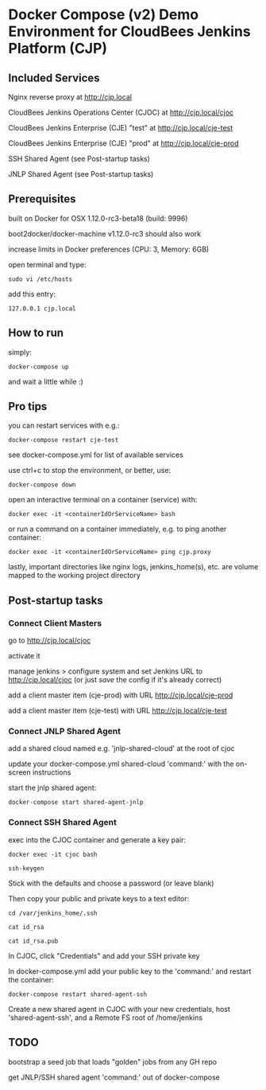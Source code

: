 # Docker Compose (v2) Demo Environment for CloudBees Jenkins Platform (CJP)

## Included Services

Nginx reverse proxy at http://cjp.local

CloudBees Jenkins Operations Center (CJOC) at http://cjp.local/cjoc

CloudBees Jenkins Enterprise (CJE) "test" at http://cjp.local/cje-test

CloudBees Jenkins Enterprise (CJE) "prod" at http://cjp.local/cje-prod

SSH Shared Agent (see Post-startup tasks)

JNLP Shared Agent (see Post-startup tasks)

## Prerequisites

built on Docker for OSX 1.12.0-rc3-beta18 (build: 9996)

boot2docker/docker-machine v1.12.0-rc3 should also work

increase limits in Docker preferences (CPU: 3, Memory: 6GB)

open terminal and type:

    sudo vi /etc/hosts

add this entry:

    127.0.0.1 cjp.local

## How to run

simply:

    docker-compose up

and wait a little while :)

## Pro tips

you can restart services with e.g.:

    docker-compose restart cje-test

see docker-compose.yml for list of available services

use ctrl+c to stop the environment, or better, use:

    docker-compose down

open an interactive terminal on a container (service) with:

    docker exec -it <containerIdOrServiceName> bash

or run a command on a container immediately, e.g. to ping another container:

    docker exec -it <containerIdOrServiceName> ping cjp.proxy

lastly, important directories like nginx logs, jenkins_home(s), etc. are volume mapped to the working project directory

## Post-startup tasks

### Connect Client Masters

go to http://cjp.local/cjoc

activate it

manage jenkins > configure system and set Jenkins URL to http://cjp.local/cjoc (or just _save_ the config if it's already correct)

add a client master item (cje-prod) with URL http://cjp.local/cje-prod

add a client master item (cje-test) with URL  http://cjp.local/cje-test

### Connect JNLP Shared Agent

add a shared cloud named e.g. 'jnlp-shared-cloud' at the root of cjoc

update your docker-compose.yml shared-cloud 'command:' with the on-screen instructions

start the jnlp shared agent:

    docker-compose start shared-agent-jnlp

### Connect SSH Shared Agent

exec into the CJOC container and generate a key pair:

    docker exec -it cjoc bash

    ssh-keygen

Stick with the defaults and choose a password (or leave blank)

Then copy your public and private keys to a text editor:

    cd /var/jenkins_home/.ssh

    cat id_rsa

    cat id_rsa.pub

In CJOC, click "Credentials" and add your SSH private key

In docker-compose.yml add your public key to the 'command:' and restart the container:

    docker-compose restart shared-agent-ssh

Create a new shared agent in CJOC with your new credentials, host 'shared-agent-ssh', and a Remote FS root of /home/jenkins

## TODO

bootstrap a seed job that loads "golden" jobs from any GH repo

get JNLP/SSH shared agent 'command:' out of docker-compose
